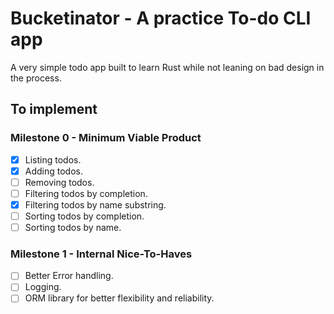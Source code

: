 # Bucketinator - A practice To-do CLI app

A very simple todo app built to learn Rust while not leaning on bad design in the process.

## To implement

### Milestone 0 - Minimum Viable Product
* [x] Listing todos.
* [x] Adding todos.
* [ ] Removing todos.
* [ ] Filtering todos by completion.
* [x] Filtering todos by name substring.
* [ ] Sorting todos by completion.
* [ ] Sorting todos by name.

### Milestone 1 - Internal Nice-To-Haves

* [ ] Better Error handling.
* [ ] Logging.
* [ ] ORM library for better flexibility and reliability.
